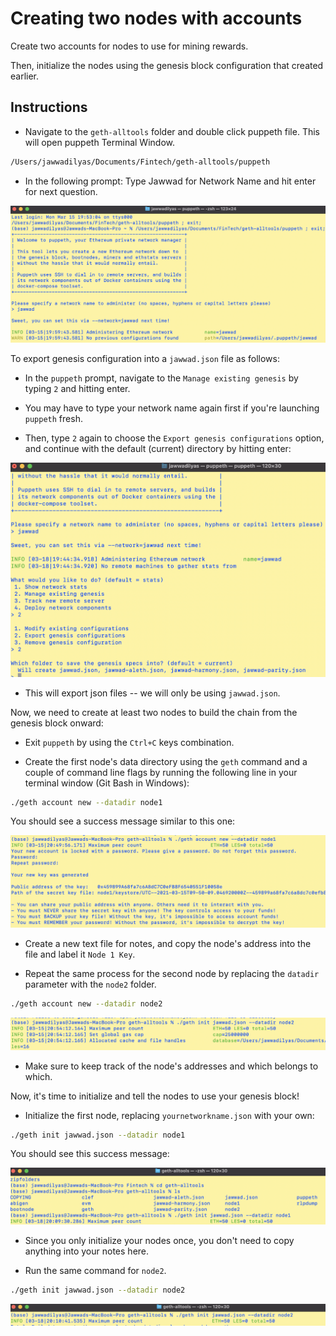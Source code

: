 # Creating two nodes with accounts

Create two accounts for nodes to use for mining rewards.

Then, initialize the nodes using the genesis block configuration that created earlier.

## Instructions
* Navigate to the `geth-alltools` folder and double click puppeth file. This will open puppeth Terminal Window.

 ```bash
 /Users/jawwadilyas/Documents/Fintech/geth-alltools/puppeth
 ```

* In the following prompt: Type Jawwad for Network Name and hit enter for next question.

 ![puppeth](screenshots/puppeth_new.png)

To export genesis configuration into a `jawwad.json` file as follows:

* In the `puppeth` prompt, navigate to the `Manage existing genesis` by typing `2` and hitting enter.

* You may have to type your network name again first if you're launching `puppeth` fresh.

* Then, type `2` again to choose the `Export genesis configurations` option, and continue with the default (current) directory by hitting enter:

 ![export genesis puppeth](screenshots/node_export_new.png)

* This will export json files -- we will only be using `jawwad.json`.

Now, we need to create at least two nodes to build the chain from the genesis block onward:

* Exit `puppeth` by using the `Ctrl+C` keys combination.

* Create the first node's data directory using the `geth` command and a couple of command line flags by running the following line in your terminal window (Git Bash in Windows):

 ```bash
 ./geth account new --datadir node1
 ```

You should see a success message similar to this one:

![geth new account](screenshots/node1_directory.png)

* Create a new text file for notes, and copy the node's address into the file and label it `Node 1 Key`.

* Repeat the same process for the second node by replacing the `datadir` parameter with the `node2` folder.

 ```bash
 ./geth account new --datadir node2
 ```
![geth new account](screenshots/node2_directory.png)

* Make sure to keep track of the node's addresses and which belongs to which. 

Now, it's time to initialize and tell the nodes to use your genesis block!

* Initialize the first node, replacing `yournetworkname.json` with your own:

 ```bash
 ./geth init jawwad.json --datadir node1
 ```

You should see this success message:

![geth init](screenshots/geth_init1.png)

* Since you only initialize your nodes once, you don't need to copy anything into your notes here.

* Run the same command for `node2`.

 ```bash
 ./geth init jawwad.json --datadir node2
 ```
![geth init](screenshots/geth_init2.png)
